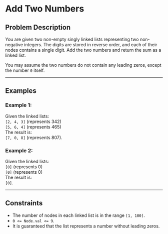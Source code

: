 # Add Two Numbers

## Problem Description

You are given two non-empty singly linked lists representing two non-negative integers. The digits are stored in reverse order, and each of their nodes contains a single digit. Add the two numbers and return the sum as a linked list.

You may assume the two numbers do not contain any leading zeros, except the number `0` itself.

---

## Examples

### Example 1: 
Given the linked lists:  
  `[2, 4, 3]` (represents 342)  
  `[5, 6, 4]` (represents 465)  
  The result is:  
  `[7, 0, 8]` (represents 807).  
### Example 2: 
Given the linked lists:  
  `[0]` (represents 0)  
  `[0]` (represents 0)  
  The result is:  
  `[0]`.  

---

## Constraints

- The number of nodes in each linked list is in the range `[1, 100]`.
- `0 <= Node.val <= 9`.
- It is guaranteed that the list represents a number without leading zeros.
